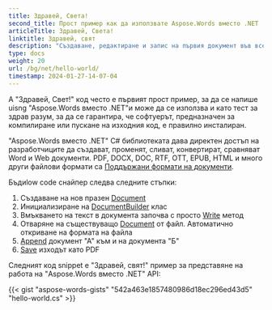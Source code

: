```yaml
---
title: Здравей, Света!
second_title: Прост пример как да използвате Aspose.Words вместо .NET
articleTitle: Здравей, Света!
linktitle: Здравей, свят
description: "Създаване, редактиране и запис на първия документ във всеки поддържан формат, като се използва Aspose.Words вместо .NET да изпита своята простота и сила в C#."
type: docs
weight: 20
url: /bg/net/hello-world/
timestamp: 2024-01-27-14-07-04
---
```


А "Здравей, Свет!" код често е първият прост пример, за да се напише uisng "Aspose.Words вместо .NET"и може да се използва и като тест за здрав разум, за да се гарантира, че софтуерът, предназначен за компилиране или пускане на изходния код, е правилно инсталиран.

"Aspose.Words вместо .NET" C# библиотеката дава директен достъп на разработчиците да създават, променят, сливат, конвертират, сравняват Word и Web документи. PDF, DOCX, DOC, RTF, OTT, EPUB, HTML и много други файлови формати са [Поддържани формати на документи](/words/bg/net/supported-document-formats/).

Бъдиlow code снайпер следва следните стъпки:

1. Създаване на нов празен [Document](https://reference.aspose.com/words/net/aspose.words/document)
1. Инициализиране на [DocumentBuilder](https://reference.aspose.com/words/net/aspose.words/documentbuilder/) клас
1. Вмъкването на текст в документа започва с просто [Write](https://reference.aspose.com/words/net/aspose.words/documentbuilder/write/) метод
1. Отваряне на съществуващо [Document](https://reference.aspose.com/words/net/aspose.words/document/document/) от файл. Автоматично откриване на формата на файла
1. [Append](https://reference.aspose.com/words/net/aspose.words/document/appenddocument/) документ "А" към и на документа "Б"
1. [Save](https://reference.aspose.com/words/net/aspose.words/document/save/) изходът като PDF

Следният код snippet е "Здравей, свят!" пример за представяне на работа на "Aspose.Words вместо .NET" API:

{{< gist "aspose-words-gists" "542a463e1857480986d18ec296ed43d5" "hello-world.cs" >}}
